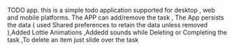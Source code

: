 TODO app.
this is a simple todo application supported for desktop , web and mobile platforms.
The APP can add/remove the task , 
The App persists the data ( used Shared preferences to retain the data unless removed ),Added Lottie Animations
,Addedd sounds while Deleting or Completing the task
,To delete an item just slide over the task
